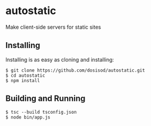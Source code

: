 # autostatic

Make client-side servers for static sites

## Installing

Installing is as easy as cloning and installing:

```
$ git clone https://github.com/dosisod/autostatic.git
$ cd autostatic
$ npm install
```

## Building and Running

```
$ tsc --build tsconfig.json
$ node bin/app.js
```
